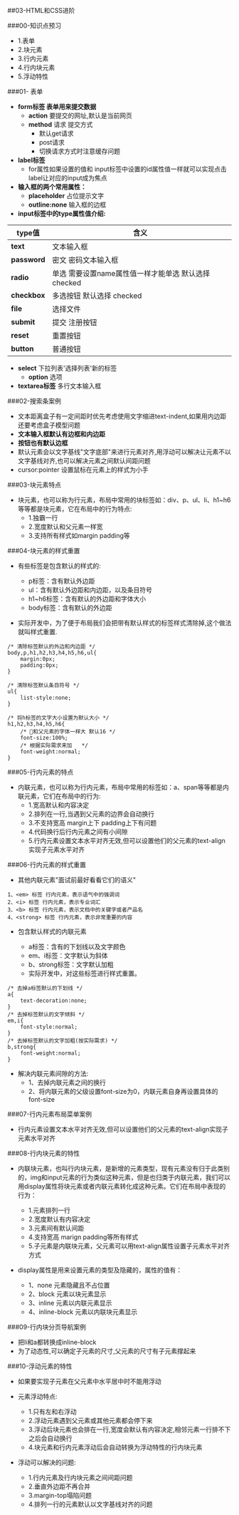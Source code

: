 ##03-HTML和CSS进阶

###00-知识点预习
-	1.表单
- 	2.块元素
-  3.行内元素
-  4.行内块元素
-  5.浮动特性

###01- 表单
- **form标签 表单用来提交数据**
	- **action** 要提交的网址,默认是当前网页
	- **method** 请求  提交方式
		- 默认get请求   
		- post请求
		- 切换请求方式时注意缓存问题
- **label标签**
	- for属性如果设置的值和 input标签中设置的id属性值一样就可以实现点击label让对应的input成为焦点
- **输入框的两个常用属性：**
	- **placeholder** 占位提示文字
	- **outline:none** 输入框的边框
- **input标签中的type属性值介绍:**

type值 |含义
---|---
**text** |文本输入框
	 **password** |密文 密码文本输入框
	**radio**  |单选 需要设置name属性值一样才能单选 默认选择checked
	**checkbox**  |多选按钮   默认选择 checked
**file**  |选择文件
**submit** | 提交 注册按钮
**reset** | 重置按钮
**button**  |普通按钮

- **select** 下拉列表'选择列表'新的标签
	- **option** 选项
-	**textarea标签** 多行文本输入框


###02-搜索条案例
-	文本距离盒子有一定间距时优先考虑使用文字缩进text-indent,如果用内边距还要考虑盒子模型问题
- **文本输入框默认有边框和内边距**
- **按钮也有默认边框**
- 默认元素会以文字基线"文字底部"来进行元素对齐,用浮动可以解决让元素不以文字基线对齐,也可以解决元素之间默认间距问题
- cursor:pointer 设置鼠标在元素上的样式为小手

###03-块元素特点
-	块元素，也可以称为行元素，布局中常用的块标签如：div、p、ul、li、h1~h6等等都是块元素，它在布局中的行为特点:
	-	1.独霸一行
	-	2.宽度默认和父元素一样宽
	-	3.支持所有样式如margin padding等

###04-块元素的样式重置
-	有些标签是包含默认的样式的:
	-	p标签：含有默认外边距
	-	ul：含有默认外边距和内边距，以及条目符号
	-	h1~h6标签：含有默认的外边距和字体大小
	-	body标签：含有默认的外边距

- 实际开发中，为了便于布局我们会把带有默认样式的标签样式清除掉,这个做法就叫样式重置.

```
/* 清除标签默认的外边和内边距 */
body,p,h1,h2,h3,h4,h5,h6,ul{
    margin:0px;
    padding:0px;
}

/* 清除标签默认条目符号 */
ul{
    list-style:none;
}

/* 将h标签的文字大小设置为默认大小 */
h1,h2,h3,h4,h5,h6{
	/* 和父元素的字体一样大 默认16 */
    font-size:100%;
    /* 根据实际需求来加   */
    font-weight:normal;
}

```

###05-行内元素的特点
-	内联元素，也可以称为行内元素，布局中常用的标签如：a、span等等都是内联元素，它们在布局中的行为:
	-	1.宽高默认和内容决定
	-	2.排列在一行,当遇到父元素的边界会自动换行
	-	3.不支持宽高 margin上下 padding上下有问题
	-	4.代码换行后行内元素之间有小间隙
	-	5.行内元素设置文本水平对齐无效,但可以设置他们的父元素的text-align实现子元素水平对齐
        

###06-行内元素的样式重置
-	其他内联元素"面试前最好看看它们的语义"

```
1、<em> 标签 行内元素，表示语气中的强调词
2、<i> 标签 行内元素，表示专业词汇
3、<b> 标签 行内元素，表示文档中的关键字或者产品名
4、<strong> 标签 行内元素，表示非常重要的内容
```

-	包含默认样式的内联元素

	-	a标签：含有的下划线以及文字颜色
	-	em、i标签：文字默认为斜体
	-	b、strong标签：文字默认加粗
	-	实际开发中，对这些标签进行样式重置。
	
```
/* 去掉a标签默认的下划线 */
a{
    text-decoration:none;
}
/* 去掉标签默认的文字倾斜 */
em,i{
    font-style:normal;
}
/* 去掉标签默认的文字加粗(按实际需求) */
b,strong{
    font-weight:normal;
}
```
-	解决内联元素间隙的方法:
	-	1、去掉内联元素之间的换行
	-	2、将内联元素的父级设置font-size为0，内联元素自身再设置具体的font-size

###07-行内元素布局菜单案例
-	行内元素设置文本水平对齐无效,但可以设置他们的父元素的text-align实现子元素水平对齐

###08-行内块元素的特性
-	内联块元素，也叫行内块元素，是新增的元素类型，现有元素没有归于此类别的，img和input元素的行为类似这种元素，但是也归类于内联元素，我们可以用display属性将块元素或者内联元素转化成这种元素。它们在布局中表现的行为：
	-	1.元素排列一行
	-	2.宽度默认有内容决定
	-	3.元素间有默认间距
	-	4.支持宽高 marign padding等所有样式
	-	5.子元素是内联块元素，父元素可以用text-align属性设置子元素水平对齐方式


-	display属性是用来设置元素的类型及隐藏的，属性的值有：
	-	1、none 元素隐藏且不占位置
	-	2、block 元素以块元素显示
	-	3、inline 元素以内联元素显示
	-	4、inline-block 元素以内联块元素显示

###09-行内块分页导航案例
-	把li和a都转换成inline-block
- 	为了动态性,可以确定子元素的尺寸,父元素的尺寸有子元素撑起来



###10-浮动元素的特性
-	如果要实现子元素在父元素中水平居中时不能用浮动
- 元素浮动特点:
	-	1.只有左和右浮动
	-	2.浮动元素遇到父元素或其他元素都会停下来
	-	3.浮动后块元素也会排在一行,宽度会默认有内容决定,相邻元素一行排不下之后会自动换行
	-	4.块元素和行内元素浮动后会自动转换为浮动特性的行内块元素

-	浮动可以解决的问题:
	-	1.行内元素及行内块元素之间间距问题
	-	2.垂直外边距不再合并
	-	3.margin-top塌陷问题
	- 4.排列一行的元素默认以文字基线对齐的问题

